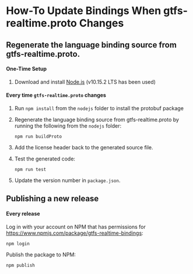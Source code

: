 # How-To Update Bindings When gtfs-realtime.proto Changes

## Regenerate the language binding source from gtfs-realtime.proto.

#### One-Time Setup

1. Download and install [Node.js](https://www.npmjs.com/get-npm) (v10.15.2 LTS has been used)

#### Every time `gtfs-realtime.proto` changes

1. Run `npm install` from the `nodejs` folder to install the protobuf package

1. Regenerate the language binding source from gtfs-realtime.proto by running the following from the `nodejs` folder:

    ```
    npm run buildProto
    ```

1. Add the license header back to the generated source file.

1. Test the generated code:

    ```
    npm run test
    ```

1. Update the version number in `package.json`.

## Publishing a new release

#### Every release

Log in with your account on NPM that has permissions for https://www.npmjs.com/package/gtfs-realtime-bindings:

```
npm login
```

Publish the package to NPM:

```
npm publish
```
